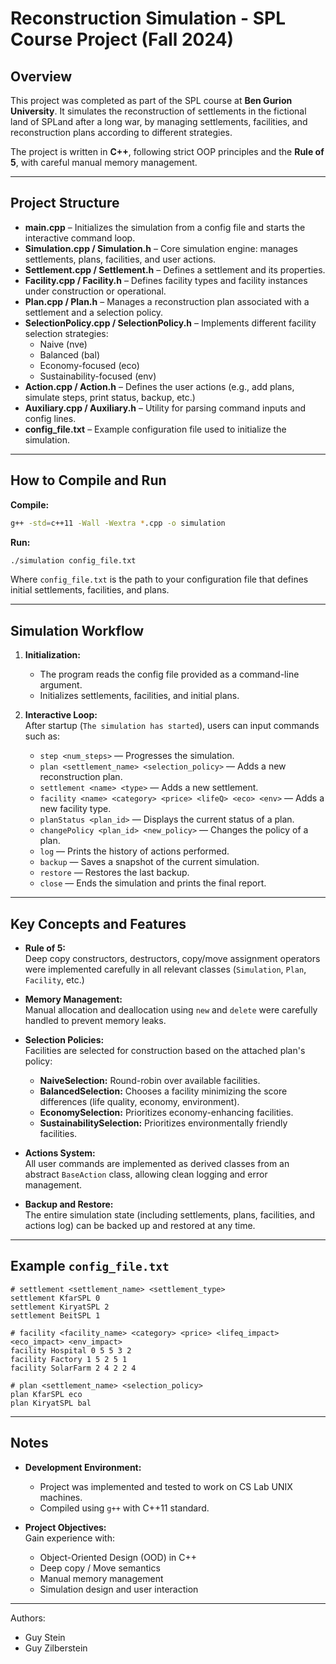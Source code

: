 
# Reconstruction Simulation - SPL Course Project (Fall 2024)

## Overview

This project was completed as part of the SPL course at **Ben Gurion University**. 
It simulates the reconstruction of settlements in the fictional land of SPLand after a long war, by managing settlements, facilities, and reconstruction plans according to different strategies.  

The project is written in **C++**, following strict OOP principles and the **Rule of 5**, with careful manual memory management.

---

## Project Structure

- **main.cpp** – Initializes the simulation from a config file and starts the interactive command loop.
- **Simulation.cpp / Simulation.h** – Core simulation engine: manages settlements, plans, facilities, and user actions.
- **Settlement.cpp / Settlement.h** – Defines a settlement and its properties.
- **Facility.cpp / Facility.h** – Defines facility types and facility instances under construction or operational.
- **Plan.cpp / Plan.h** – Manages a reconstruction plan associated with a settlement and a selection policy.
- **SelectionPolicy.cpp / SelectionPolicy.h** – Implements different facility selection strategies:  
  - Naive (nve)
  - Balanced (bal)
  - Economy-focused (eco)
  - Sustainability-focused (env)
- **Action.cpp / Action.h** – Defines the user actions (e.g., add plans, simulate steps, print status, backup, etc.)
- **Auxiliary.cpp / Auxiliary.h** – Utility for parsing command inputs and config lines.
- **config_file.txt** – Example configuration file used to initialize the simulation.

---

## How to Compile and Run

**Compile:**
```bash
g++ -std=c++11 -Wall -Wextra *.cpp -o simulation
```

**Run:**
```bash
./simulation config_file.txt
```
Where `config_file.txt` is the path to your configuration file that defines initial settlements, facilities, and plans.

---

## Simulation Workflow

1. **Initialization:**  
   - The program reads the config file provided as a command-line argument.
   - Initializes settlements, facilities, and initial plans.
   
2. **Interactive Loop:**  
   After startup (`The simulation has started`), users can input commands such as:
   - `step <num_steps>` — Progresses the simulation.
   - `plan <settlement_name> <selection_policy>` — Adds a new reconstruction plan.
   - `settlement <name> <type>` — Adds a new settlement.
   - `facility <name> <category> <price> <lifeQ> <eco> <env>` — Adds a new facility type.
   - `planStatus <plan_id>` — Displays the current status of a plan.
   - `changePolicy <plan_id> <new_policy>` — Changes the policy of a plan.
   - `log` — Prints the history of actions performed.
   - `backup` — Saves a snapshot of the current simulation.
   - `restore` — Restores the last backup.
   - `close` — Ends the simulation and prints the final report.

---

## Key Concepts and Features

- **Rule of 5:**  
  Deep copy constructors, destructors, copy/move assignment operators were implemented carefully in all relevant classes (`Simulation`, `Plan`, `Facility`, etc.)

- **Memory Management:**  
  Manual allocation and deallocation using `new` and `delete` were carefully handled to prevent memory leaks.

- **Selection Policies:**  
  Facilities are selected for construction based on the attached plan's policy:
  - **NaiveSelection:** Round-robin over available facilities.
  - **BalancedSelection:** Chooses a facility minimizing the score differences (life quality, economy, environment).
  - **EconomySelection:** Prioritizes economy-enhancing facilities.
  - **SustainabilitySelection:** Prioritizes environmentally friendly facilities.

- **Actions System:**  
  All user commands are implemented as derived classes from an abstract `BaseAction` class, allowing clean logging and error management.

- **Backup and Restore:**  
  The entire simulation state (including settlements, plans, facilities, and actions log) can be backed up and restored at any time.

---

## Example `config_file.txt`

```plaintext
# settlement <settlement_name> <settlement_type>
settlement KfarSPL 0
settlement KiryatSPL 2
settlement BeitSPL 1

# facility <facility_name> <category> <price> <lifeq_impact> <eco_impact> <env_impact>
facility Hospital 0 5 5 3 2
facility Factory 1 5 2 5 1
facility SolarFarm 2 4 2 2 4

# plan <settlement_name> <selection_policy>
plan KfarSPL eco
plan KiryatSPL bal
```

---

## Notes

- **Development Environment:**  
  - Project was implemented and tested to work on CS Lab UNIX machines.
  - Compiled using `g++` with C++11 standard.

- **Project Objectives:**  
  Gain experience with:
  - Object-Oriented Design (OOD) in C++
  - Deep copy / Move semantics
  - Manual memory management
  - Simulation design and user interaction

---

Authors:
 - Guy Stein
 - Guy Zilberstein


